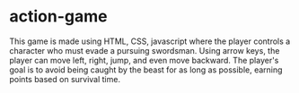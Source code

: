 # action-game
This game is made using HTML, CSS, javascript where the player controls a character who must evade a pursuing swordsman. Using arrow keys, the player can move left, right, jump, and even move backward. The player's goal is to avoid being caught by the beast for as long as possible, earning points based on survival time.
